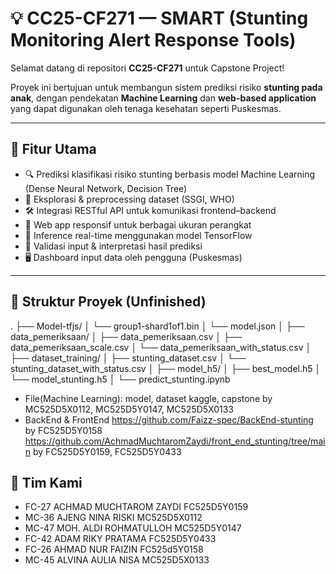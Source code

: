 # 💡 CC25-CF271 — SMART (Stunting Monitoring Alert Response Tools)

Selamat datang di repositori **CC25-CF271** untuk Capstone Project!

Proyek ini bertujuan untuk membangun sistem prediksi risiko **stunting pada anak**, dengan pendekatan **Machine Learning** dan **web-based application** yang dapat digunakan oleh tenaga kesehatan seperti Puskesmas.

---

## 🚀 Fitur Utama

- 🔍 Prediksi klasifikasi risiko stunting berbasis model Machine Learning (Dense Neural Network, Decision Tree)
- 🧪 Eksplorasi & preprocessing dataset (SSGI, WHO)
- 🛠️ Integrasi RESTful API untuk komunikasi frontend–backend
- 📱 Web app responsif untuk berbagai ukuran perangkat
- 🧠 Inference real-time menggunakan model TensorFlow
- 🧾 Validasi input & interpretasi hasil prediksi
- 🖥️ Dashboard input data oleh pengguna (Puskesmas)

---

## 📂 Struktur Proyek (Unfinished)
.
├── Model-tfjs/
│   └── group1-shard1of1.bin
│   └── model.json
│
├── data_pemeriksaan/
│   ├── data_pemeriksaan.csv
│   ├── data_pemeriksaan_scale.csv
│   └── data_pemeriksaan_with_status.csv
│
├── dataset_training/
│   ├── stunting_dataset.csv
│   └── stunting_dataset_with_status.csv
│
├── model_h5/
│   ├── best_model.h5
│   └── model_stunting.h5
│
└── predict_stunting.ipynb
 


- File(Machine Learning): model, dataset kaggle, capstone
by MC525D5X0112, MC525D5Y0147, MC525D5X0133
- BackEnd & FrontEnd
https://github.com/Faizz-spec/BackEnd-stunting
by FC525D5Y0158
https://github.com/AchmadMuchtaromZaydi/front_end_stunting/tree/main
by FC525D5Y0159, FC525D5Y0433

## 👥 Tim Kami
- FC-27 ACHMAD MUCHTAROM ZAYDI FC525D5Y0159
- MC-36 AJENG NINA RISKI MC525D5X0112
- MC-47 MOH. ALDI ROHMATULLOH MC525D5Y0147
- FC-42 ADAM RIKY PRATAMA FC525D5Y0433
- FC-26 AHMAD NUR FAIZIN FC525d5Y0158
- MC-45 ALVINA AULIA NISA MC525D5X0133






